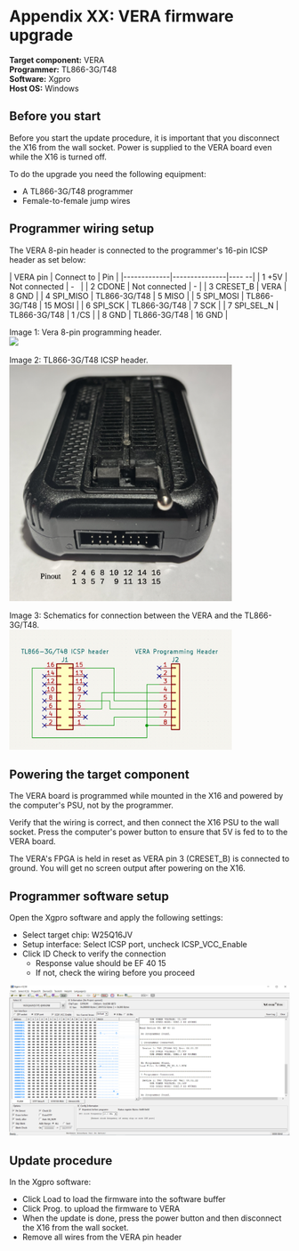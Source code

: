 # Appendix XX: VERA firmware upgrade

**Target component:** VERA  
**Programmer:** TL866-3G/T48  
**Software:** Xgpro  
**Host OS:** Windows  


## Before you start

Before you start the update procedure, it is important that
you disconnect the X16 from the wall socket. Power is supplied to the
VERA board even while the X16 is turned off.

To do the upgrade you need the following equipment:
- A TL866-3G/T48 programmer
- Female-to-female jump wires


## Programmer wiring setup

The VERA 8-pin header is connected to the programmer's
16-pin ICSP header as set below:

| VERA pin    | Connect to    | Pin |
|-------------|---------------|----   --|
| 1 +5V       | Not connected | -       |
| 2 CDONE     | Not connected | -       |
| 3 CRESET_B  | VERA          | 8 GND   |
| 4 SPI_MISO  | TL866-3G/T48  | 5 MISO  |
| 5 SPI_MOSI  | TL866-3G/T48  | 15 MOSI |
| 6 SPI_SCK   | TL866-3G/T48  | 7 SCK   |
| 7 SPI_SEL_N | TL866-3G/T48  | 1 /CS   |
| 8 GND       | TL866-3G/T48  | 16 GND  |

Image 1: Vera 8-pin programming header.<br>
<img src="images/vera-prg-hdr.png" width="400" />

Image 2: TL866-3G/T48 ICSP header.<br>
<img src="images/tl866-3g-icsp.png" width="400" />

Image 3: Schematics for connection between the VERA and the TL866-3G/T48.<br>
<img src="images/tl866-3g-to-vera.png" width="400" />


## Powering the target component

The VERA board is programmed while mounted in the X16 and powered
by the computer's PSU, not by the programmer.

Verify that the wiring is correct, and then connect the X16 
PSU to the wall socket. Press the
computer's power button to ensure that 5V is fed to
to the VERA board.

The VERA's FPGA is held in reset as VERA pin 3 (CRESET_B)
is connected to ground. You will get no screen output
after powering on the X16.


## Programmer software setup

Open the Xgpro software and apply the following settings:

- Select target chip: W25Q16JV
- Setup interface: Select ICSP port, uncheck ICSP_VCC_Enable
- Click ID Check to verify the connection
    - Response value should be EF 40 15
    - If not, check the wiring before you proceed

<img src="xgpro-window.png" width="600" />


## Update procedure

In the Xgpro software:
- Click Load to load the firmware into the software buffer
- Click Prog. to upload the firmware to VERA
- When the update is done, press the power button and then disconnect the X16 from the wall socket. 
- Remove all wires from the VERA pin header